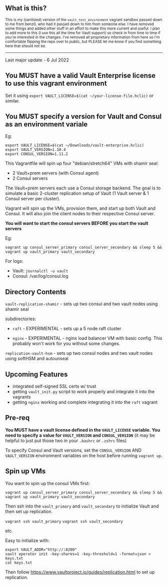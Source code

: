 ## What is this?

<sub>This is my (sanitized) version of the `vault_test_environment` vagrant sandbox passed down to me from benz0, who had it passed down to him from someone else. I have removed some things and added other stuff in an effort to make this more current and useful. I plan to add more to this (I use this all the time for Vault support) so check in from time to time if you're interested in the changes. I've removed all proprietary information from here so I'm comfortable flipping the repo over to public, but PLEASE let me know if you find something here that should not be. </sub>

---

Last major update - 6 Jul 2022

## **You MUST have a valid Vault Enterprise license to use this vagrant environment**

Set it using `export VAULT_LICENSE=$(cat ~/your-license-file.hclic)` or similar.

## **You MUST specify a version for Vault and Consul as an environment variale** 

Eg: 

```
export VAULT_LICENSE=$(cat ~/Downloads/vault-enterprise.hclic)
export VAULT_VERSION=1.10.4
export CONSUL_VERSION=1.11.2
```


This Vagrantfile will spin up four "debian/stretch64" VMs with shamir seal: 

* 2 Vault+prem servers (with Consul agent)
* 2 Consul servers

The Vault+prem servers each use a Consul storage backend. The goal is to simulate a basic 2-cluster replication setup of Vault (1 Vault server & 1 Consul server per cluster).

Vagrant will spin up the VMs, provision them, and start up both Vault and Consul. It will also join the client nodes to their respective Consul server. 

**You will want to start the consul servers BEFORE you start the vault servers** 

Eg: 

`vagrant up consul_server_primary consul_server_secondary && sleep 5 && vagrant up vault_primary vault_secondary`

For logs:

* Vault: `journalctl -u vault` 
* Consul: /var/log/consul.log

## Directory Contents

`vault-replication-shamir` - sets up two consul and two vault nodes using shamir seal

subdirectories:

* `raft` - EXPERIMENTAL - sets up a 5 node raft cluster 

* `nginx` - EXPERIMENTAL - nginx load balancer VM with basic config. This probably won't work for you without some changes. 

`replication-vault-hsm` - sets up two consul nodes and two vault nodes using softHSM and autounseal 


## Upcoming Features 

- integrated self-signed SSL certs w/ trust
- getting `vault_init.py` script to work properly and integrate it into the vagrants
- getting `nginx` working and complete integrating it into the `raft` vagrant 

## Pre-req

**You MUST have a vault license defined in the `VAULT_LICENSE` variable.**
**You need to specify a value for `VAULT_VERSION` and `CONSUL_VERSION`** 
(it may be helpful to just put those two in your `.bashrc` or `.zshrc` files)

To specify Consul and Vault versions, set the `CONSUL_VERSION` AND `VAULT_VERSION` environment variables on the host before running `vagrant up`. 

## Spin up VMs

You want to spin up the consul VMs first: 

`vagrant up consul_server_primary consul_server_secondary && sleep 5 && vagrant up vault_primary vault_secondary`

Then ssh into the `vault_primary` and `vault_secondary` to initialize Vault and then set up replication. 

`vagrant ssh vault_primary` 
`vagrant ssh vault_secondary` 

etc. 

Easy to initialize with:

```
export VAULT_ADDR="http://:8200"
vault operator init -key-shares=1 -key-threshold=1 -format=json > keys.txt
cat keys.txt
```

Then follow https://www.vaultproject.io/guides/replication.html to set up replication.
